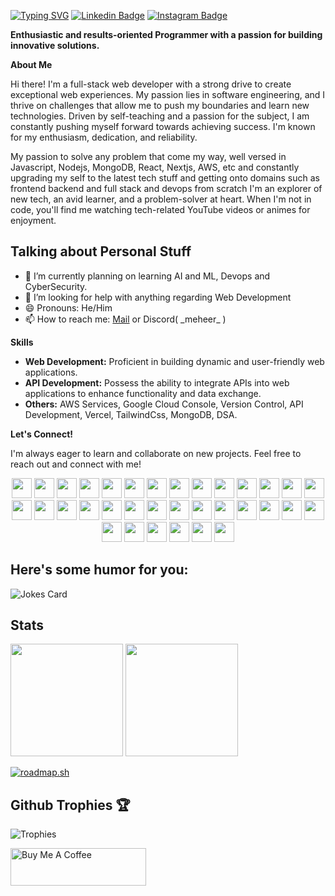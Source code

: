 
[![Typing SVG](https://readme-typing-svg.demolab.com/?lines=Hey+there+👋,+I'm+Meheer; )](https://git.io/typing-svg)
[![Linkedin Badge](https://img.shields.io/badge/-LinkedIn-0e76a8?style=flat-square&logo=Linkedin&logoColor=white)](https://linkedin.com/in/meheer-j)
[![Instagram Badge](https://img.shields.io/badge/-Instagram-e4405f?style=flat-square&logo=Instagram&logoColor=white)](https://instagram.com/meheer_007/)

**Enthusiastic and results-oriented Programmer with a passion for building innovative solutions.**

**About Me**

Hi there! I'm a full-stack web developer with a strong drive to create exceptional web experiences. My passion lies in software engineering, and I thrive on challenges that allow me to push my boundaries and learn new technologies. Driven by self-teaching and a passion for the subject, I am constantly pushing myself forward towards achieving success. I'm known for my enthusiasm, dedication, and reliability. 

My passion to solve any problem that come my way, well versed in Javascript, Nodejs, MongoDB, React, Nextjs, AWS, etc and constantly upgrading my self to the latest tech stuff and getting onto domains such as frontend backend and full stack  and devops from scratch I'm an explorer of new tech, an avid learner, and a problem-solver at heart. When I'm not in code, you'll find me watching tech-related YouTube videos or animes for enjoyment.

## **Talking about Personal Stuff**
- 🌱 I’m currently planning on learning AI and ML, Devops and CyberSecurity.
- 🤔 I’m looking for help with anything regarding Web Development
- 😄 Pronouns: He/Him
- 📫 How to reach me: [Mail](mailto:meherr17.j@gmail.com)  or Discord( \_meheer\_ )

**Skills**

* **Web Development:** Proficient in building dynamic and user-friendly web applications. 
* **API Development:** Possess the ability to integrate APIs into web applications to enhance functionality and data exchange.
* **Others:** AWS Services, Google Cloud Console, Version Control, API Development, Vercel, TailwindCss, MongoDB, DSA.

**Let's Connect!**

I'm always eager to learn and collaborate on new projects. Feel free to reach out and connect with me!

<p align="center">
      	<img height="32" width="32" src="https://cdn.simpleicons.org/python" />
      	<img height="32" width="32" src="https://cdn.simpleicons.org/c" />
      	<img height="32" width="32" src="https://cdn.simpleicons.org/cplusplus" />
      	<img height="32" width="32" src="https://cdn.simpleicons.org/javascript" />
      	<img height="32" width="32" src="https://cdn.simpleicons.org/html5" />
      	<img height="32" width="32" src="https://cdn.simpleicons.org/css3" />
      	<img height="32" width="32" src="https://cdn.simpleicons.org/tailwindcss/white" />
      	<img height="32" width="32" src="https://cdn.simpleicons.org/mongodb" />
      	<img height="32" width="32" src="https://cdn.simpleicons.org/amazonwebservices/white" />
      	<img height="32" width="32" src="https://cdn.simpleicons.org/amazonec2" />
      	<img height="32" width="32" src="https://cdn.simpleicons.org/googlesearchconsole"/>
      	<img height="32" width="32" src="https://cdn.simpleicons.org/amazondynamodb" />
      	<img height="32" width="32" src="https://cdn.simpleicons.org/amazons3" />
      	<img height="32" width="32" src="https://cdn.simpleicons.org/archlinux" />
      	<img height="32" width="32" src="https://cdn.simpleicons.org/typescript" />
      	<img height="32" width="32" src="https://cdn.simpleicons.org/nextdotjs/white" />
      	<img height="32" width="32" src="https://cdn.simpleicons.org/nodedotjs" />
      	<img height="32" width="32" src="https://cdn.simpleicons.org/npm" />
      	<img height="32" width="32" src="https://cdn.simpleicons.org/docker" />
      	<img height="32" width="32" src="https://cdn.simpleicons.org/git" />
      	<img height="32" width="32" src="https://cdn.simpleicons.org/github/white" />
      	<img height="32" width="32" src="https://cdn.simpleicons.org/json/white" />
      	<img height="32" width="32" src="https://cdn.simpleicons.org/termius/white" />
      	<img height="32" width="32" src="https://cdn.simpleicons.org/vercel/white" />
      	<img height="32" width="32" src="https://cdn.simpleicons.org/serverless" />
      	<img height="32" width="32" src="https://cdn.simpleicons.org/linux/white" />
      	<img height="32" width="32" src="https://cdn.simpleicons.org/vim" />
      	<img height="32" width="32" src="https://cdn.simpleicons.org/react" />
      	<img height="32" width="32" src="https://cdn.simpleicons.org/gnubash" />
      	<img height="32" width="32" src="https://cdn.simpleicons.org/dotenv" />
	<img height="32" width="32" src="https://cdn.simpleicons.org/googlesearchconsole" />
	<img height="32" width="32" src="https://cdn.simpleicons.org/googlegemini" />
	<img height="32" width="32" src="https://cdn.simpleicons.org/npm" />
     	<img height="32" width="32" src="https://cdn.simpleicons.org/obsidian" />	
</p>

## Here's some humor for you:
![Jokes Card](https://readme-jokes.vercel.app/api)
## Stats
<div style="flex">
	<img height="180em" src="https://github-readme-stats.vercel.app/api/top-langs/?username=Meheer17&show_icons=true&hide_border=true&layout=compact&langs_count=10" />
	<img height="180em" src="https://github-readme-streak-stats.herokuapp.com/?user=Meheer17&hide_border=true" />
</div>

[![roadmap.sh](https://roadmap.sh/card/wide/648dd3d9779070ae6248303b?variant=dark&roadmaps=datastructures-and-algorithms%2Capi-design%2Cfull-stack%2Clinux)](https://roadmap.sh)

## Github Trophies 🏆
![Trophies](https://github-profile-trophy.vercel.app/?username=Meheer17&theme=juicyfresh&no-frame=false&no-bg=false&margin-w=5)

<a href="https://www.buymeacoffee.com/meheer17" target="_blank"><img src="https://cdn.buymeacoffee.com/buttons/v2/default-yellow.png" alt="Buy Me A Coffee" height="60px" width="217px" ></a>
	
